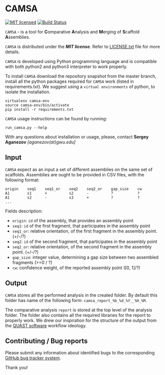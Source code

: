 CAMSA
==
[![MIT licensed](https://img.shields.io/badge/license-MIT-blue.svg)](https://raw.githubusercontent.com/hyperium/hyper/master/LICENSE)
[![Build Status](https://travis-ci.org/aganezov/CAMSA.svg?branch=dev)](https://travis-ci.org/aganezov/CAMSA)


``CAMSA``  - is a tool for **C**omparative **A**nalysis and **M**erging of **S**caffold **A**ssemblies.

``CAMSA`` is distributed under the ***MIT license***. Refer to [LICENSE.txt](https://github.com/aganezov/CAMSA/blob/master/LICENSE.txt) file for more details.

``CAMSA`` is developed using Python programming language and is compatible with both python2 and python3 interpreter to work properly.

To install ``CAMSA`` download the repository snapshot from the master branch, install all the python packages required for ``CAMSA`` work (listed in requirements.txt).
We suggest using a ``virtual environments`` of python, to isolate the installation.

    virtualenv camsa-env
    source camsa-env/bin/activate
    pip install -r requirements.txt

``CAMSA`` usage instructions can be found by running:

    run_camsa.py --help

With any questions about installation or usage, please, contact **Sergey Aganezov** *[aganezov(at)gwu.edu]*

Input
--

``CAMSA`` expect as an input a set of different assemblies on the same set of scaffolds.
Assemblies are ought to be provided in CSV files, with the following format:

    origin    seq1    seq1_or    seq2    seq2_or    gap_size    cw
    A1        s1      +          s2      -          ?           ?
    A1        s2      -          s3      +          ?           ?
    ...


Fields description:

* ``origin``:   ``id`` of the assembly, that provides an assembly point
* ``seq1``:     ``id`` of the first fragment, that participates in the assembly point
* ``seq1_or``:  relative orientation, of the first fragment in the assembly point. (+/-/?)
* ``seq2``:     ``id`` of the second fragment, that participates in the assembly point
* ``seq2_or``:  relative orientation, of the second fragment in the assembly point. (+/-/?)
* ``gap_size``: integer value, determining a gap size between two assembled fragments (>=0 / ?)
* ``cw``:       confidence weight, of the reported assembly point ([0, 1]/?)

Output
--
``CAMSA`` stores all the performed analysis in the created folder.
By default this folder has name of the following form: ``camsa_report_%b_%d_%Y__%H_%M``.

The comparative analysis ``report`` is stored at the top level of the analysis folder.
The folder also contains all the required libraries for the report to properly work.
We drew our inspiration for the structure of the output from the [QUAST software](http://bioinf.spbau.ru/en/quast) workflow ideology.

Contributing / Bug reports
--
Please submit any information about identified bugs to the corresponding [GitHub bug tracker system](https://github.com/aganezov/CAMSA/issues).

Thank you!



